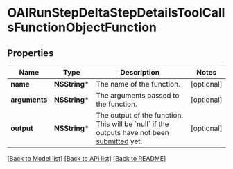 # OAIRunStepDeltaStepDetailsToolCallsFunctionObjectFunction

## Properties
Name | Type | Description | Notes
------------ | ------------- | ------------- | -------------
**name** | **NSString*** | The name of the function. | [optional] 
**arguments** | **NSString*** | The arguments passed to the function. | [optional] 
**output** | **NSString*** | The output of the function. This will be &#x60;null&#x60; if the outputs have not been [submitted](/docs/api-reference/runs/submitToolOutputs) yet. | [optional] 

[[Back to Model list]](../README.md#documentation-for-models) [[Back to API list]](../README.md#documentation-for-api-endpoints) [[Back to README]](../README.md)


